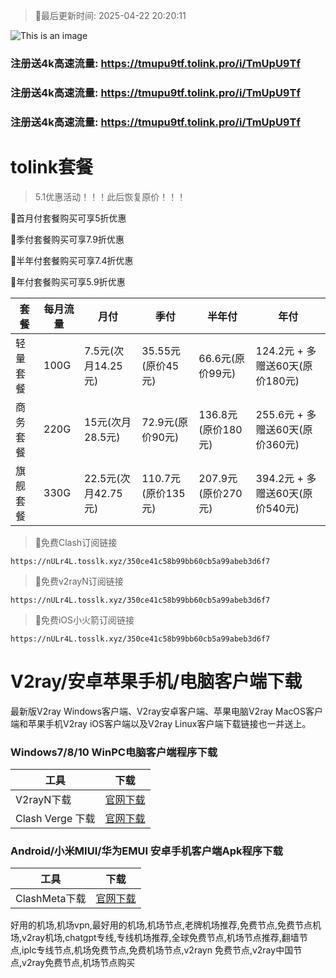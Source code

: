>🚀最后更新时间: 2025-04-22 20:20:11

![This is an image](https://raw.githubusercontent.com/tolinkshare2/tolinkshare2.github.io/main/1893358159.jpg)

### 注册送4k高速流量: https://tmupu9tf.tolink.pro/i/TmUpU9Tf

### 注册送4k高速流量: https://tmupu9tf.tolink.pro/i/TmUpU9Tf

### 注册送4k高速流量: https://tmupu9tf.tolink.pro/i/TmUpU9Tf

# tolink套餐

> 5.1优惠活动！！！此后恢复原价！！！

🚀首月付套餐购买可享5折优惠  

🚀季付套餐购买可享7.9折优惠  

🚀半年付套餐购买可享7.4折优惠  

🚀年付套餐购买可享5.9折优惠

| 套餐 | 每月流量 | 月付 | 季付 | 半年付 | 年付 |
| ------------- | ------------- | ------------- | ------------- | ------------- | ------------- |
| 轻量套餐 | 100G | 7.5元(次月14.25元) | 35.55元(原价45元) | 66.6元(原价99元) |  124.2元 + 多赠送60天(原价180元) |
| 商务套餐 | 220G | 15元(次月28.5元) | 72.9元(原价90元) | 136.8元(原价180元) |  255.6元 + 多赠送60天(原价360元) |
| 旗舰套餐 | 330G | 22.5元(次月42.75元) | 110.7元(原价135元) | 207.9元(原价270元) |  394.2元 + 多赠送60天(原价540元) |


>🚀免费Clash订阅链接

```
https://nULr4L.tosslk.xyz/350ce41c58b99bb60cb5a99abeb3d6f7
```

>🚀免费v2rayN订阅链接

```
https://nULr4L.tosslk.xyz/350ce41c58b99bb60cb5a99abeb3d6f7
```

>🚀免费iOS小火箭订阅链接

```
https://nULr4L.tosslk.xyz/350ce41c58b99bb60cb5a99abeb3d6f7
```


# V2ray/安卓苹果手机/电脑客户端下载
最新版V2ray Windows客户端、V2ray安卓客户端、苹果电脑V2ray MacOS客户端和苹果手机V2ray iOS客户端以及V2ray Linux客户端下载链接也一并送上。

### Windows7/8/10 WinPC电脑客户端程序下载

| 工具 | 下载 |
| ------------- | ------------- |
| V2rayN下载 | [官网下载](https://github.com/2dust/v2rayN/releases) |
| Clash Verge 下载 | [官网下载](https://github.com/clash-verge-rev/clash-verge-rev/releases) | 

### Android/小米MIUI/华为EMUI 安卓手机客户端Apk程序下载

| 工具 | 下载 |
| ------------- | ------------- |
| ClashMeta下载 | [官网下载](https://github.com/MetaCubeX/ClashMetaForAndroid/releases) | 



好用的机场,机场vpn,最好用的机场,机场节点,老牌机场推荐,免费节点,免费节点机场,v2ray机场,chatgpt专线,专线机场推荐,全球免费节点,机场节点推荐,翻墙节点,iplc专线节点,机场免费节点,免费机场节点,v2rayn 免费节点,v2ray中国节点,v2ray免费节点,机场节点购买
